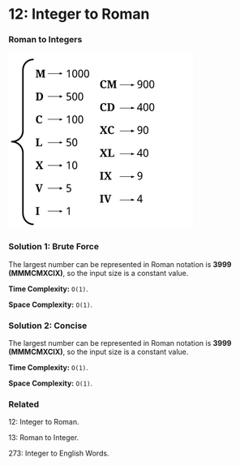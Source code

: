 # 12: Integer to Roman

### Roman to Integers
![chart](LC12.png)

### Solution 1: Brute Force
The largest number can be represented in Roman notation is **3999 (MMMCMXCIX)**, so the input size is a constant value.

**Time Complexity:** `O(1)`.

**Space Complexity:** `O(1)`.

### Solution 2: Concise
The largest number can be represented in Roman notation is **3999 (MMMCMXCIX)**, so the input size is a constant value.

**Time Complexity:** `O(1)`.

**Space Complexity:** `O(1)`.

### Related
12: Integer to Roman.

13: Roman to Integer.

273: Integer to English Words.